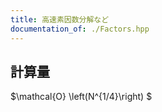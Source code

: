 ```yaml
---
title: 高速素因数分解など
documentation_of: ./Factors.hpp
---
```


## 計算量
 $\mathcal{O} \left(N^{1/4}\right) $